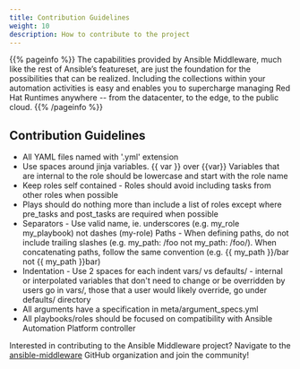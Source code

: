 ```yaml
---
title: Contribution Guidelines
weight: 10
description: How to contribute to the project
---
```

{{% pageinfo %}}
The capabilities provided by Ansible Middleware, much like the rest of Ansible’s featureset, are just the foundation for the possibilities that can be realized. Including the collections within your automation activities is easy and enables you to supercharge managing Red Hat Runtimes anywhere -- from the datacenter, to the edge, to the public cloud.
{{% /pageinfo %}}

## Contribution Guidelines
- All YAML files named with '.yml' extension
- Use spaces around jinja variables. {{ var }} over {{var}}
Variables that are internal to the role should be lowercase and start with the role name
- Keep roles self contained - Roles should avoid including tasks from other roles when possible
- Plays should do nothing more than include a list of roles except where pre_tasks and post_tasks are required when possible
- Separators - Use valid name, ie. underscores (e.g. my_role my_playbook) not dashes (my-role)
Paths - When defining paths, do not include trailing slashes (e.g. my_path: /foo not my_path: /foo/). When concatenating paths, follow the same convention (e.g. {{ my_path }}/bar not {{ my_path }}bar)
- Indentation - Use 2 spaces for each indent
vars/ vs defaults/ - internal or interpolated variables that don't need to change or be overridden by users go in vars/, those that a user would likely override, go under defaults/ directory
- All arguments have a specification in meta/argument_specs.yml
- All playbooks/roles should be focused on compatibility with Ansible Automation Platform controller


Interested in contributing to the Ansible Middleware project? Navigate to the [ansible-middleware](https://github.com/ansible-middleware) GitHub organization and join the community! 